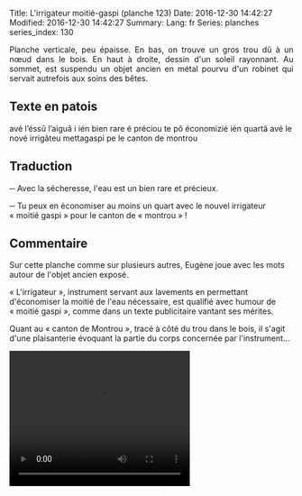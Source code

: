 Title: L'irrigateur moitié-gaspi (planche 123)
Date: 2016-12-30 14:42:27
Modified: 2016-12-30 14:42:27
Summary: 
Lang: fr
Series: planches
series_index: 130

<p style="text-align:justify;">Planche verticale, peu épaisse. En bas,
on trouve un gros trou dû à un nœud dans le bois. En haut à droite,
dessin d'un soleil rayonnant. Au sommet, est suspendu un objet ancien
en métal pourvu d'un robinet qui servait autrefois aux soins des
bêtes.</p>

<figure class="image-block" style="float: right;">
  <img alt="" src="{static}/images/planche_123.png">
  <figcaption style="max-width: 219px"></figcaption>
</figure>

## Texte en patois

avé l’éssû l’aiguâ i ién bien rare é préciou te pô économizié ién
quartâ avé le nové irrigâteu mettagaspi pe le canton de montrou


## Traduction

─ Avec la sécheresse, l'eau est un bien rare et précieux.

─ Tu peux en économiser au moins un quart avec le nouvel irrigateur
« moitié gaspi » pour le canton de « montrou » !

## Commentaire

Sur cette planche comme sur plusieurs autres, Eugène joue avec les
mots autour de l'objet ancien exposé.

« L'irrigateur », instrument servant aux lavements en permettant
d'économiser la moitié de l'eau nécessaire, est qualifié avec humour
de « moitié gaspi », comme dans un texte publicitaire vantant ses
mérites.

Quant au « canton de Montrou », tracé à côté du trou dans le bois, il
s'agit d'une plaisanterie évoquant la partie du corps concernée par
l'instrument…

<video width="320" height="240" controls>
  <source src="https://d1njpgd0ygatdn.cloudfront.net/video_123.mp4" type="video/mp4">
</video>
